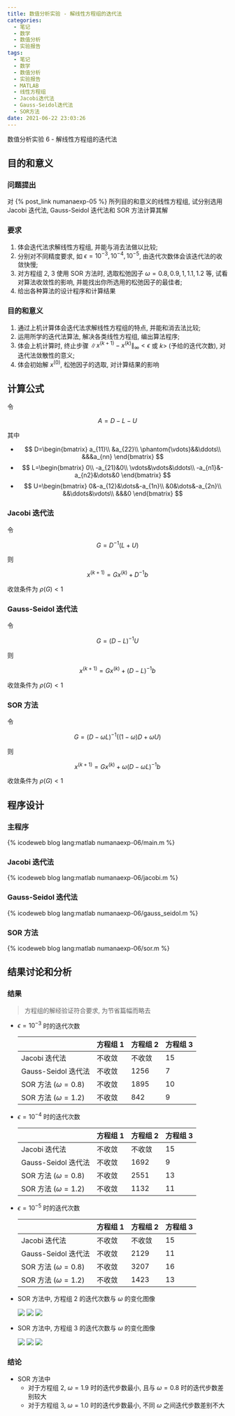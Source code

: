 ```yaml
---
title: 数值分析实验 - 解线性方程组的迭代法
categories:
  - 笔记
  - 数学
  - 数值分析
  - 实验报告
tags:
  - 笔记
  - 数学
  - 数值分析
  - 实验报告
  - MATLAB
  - 线性方程组
  - Jacobi迭代法
  - Gauss-Seidol迭代法
  - SOR方法
date: 2021-06-22 23:03:26
---
```


数值分析实验 6 - 解线性方程组的迭代法

<!-- more -->

## 目的和意义

### 问题提出

对 {% post_link numanaexp-05 %} 所列目的和意义的线性方程组, 试分别选用 Jacobi 迭代法, Gauss-Seidol 迭代法和 SOR 方法计算其解

### 要求

1. 体会迭代法求解线性方程组, 并能与消去法做以比较;
1. 分别对不同精度要求, 如 $\epsilon=10^{-3},10^{-4},10^{-5}$, 由迭代次数体会该迭代法的收敛快慢;
1. 对方程组 2, 3 使用 SOR 方法时, 选取松弛因子 $\omega=0.8, 0.9, 1, 1.1, 1.2$ 等, 试看对算法收敛性的影响, 并能找出你所选用的松弛因子的最佳者;
1. 给出各种算法的设计程序和计算结果

### 目的和意义

1. 通过上机计算体会迭代法求解线性方程组的特点, 并能和消去法比较;
1. 运用所学的迭代法算法, 解决各类线性方程组, 编出算法程序;
1. 体会上机计算时, 终止步骤 $\|x^{(k+1)}-x^{(k)}\|_{\infty}<\epsilon$ 或 $k>$ (予给的迭代次数), 对迭代法敛散性的意义;
1. 体会初始解 $x^{(0)}$, 松弛因子的选取, 对计算结果的影响

## 计算公式

令

$$
A=D-L-U
$$

其中

- $$
  D=\begin{bmatrix}
    a_{11}\\
    &a_{22}\\
    \phantom{\vdots}&&\ddots\\
    &&&a_{nn}
  \end{bmatrix}
  $$
- $$
  L=\begin{bmatrix}
    0\\
    -a_{21}&0\\
    \vdots&\vdots&\ddots\\
    -a_{n1}&-a_{n2}&\dots&0
  \end{bmatrix}
  $$
- $$
  U=\begin{bmatrix}
    0&-a_{12}&\dots&-a_{1n}\\
    &0&\dots&-a_{2n}\\
    &&\ddots&\vdots\\
    &&&0
  \end{bmatrix}
  $$

### Jacobi 迭代法

令

$$
G=D^{-1}(L+U)
$$

则

$$
x^{(k+1)}=Gx^{(k)}+D^{-1}b
$$

收敛条件为 $\rho(G)<1$

### Gauss-Seidol 迭代法

令

$$
G=(D-L)^{-1}U
$$

则

$$
x^{(k+1)}=Gx^{(k)}+(D-L)^{-1}b
$$

收敛条件为 $\rho(G)<1$

### SOR 方法

令

$$
G=(D-\omega L)^{-1}((1-\omega)D+\omega U)
$$

则

$$
x^{(k+1)}=Gx^{(k)}+\omega(D-\omega L)^{-1}b
$$

收敛条件为 $\rho(G)<1$

## 程序设计

### 主程序

{% icodeweb blog lang:matlab numanaexp-06/main.m %}

### Jacobi 迭代法

{% icodeweb blog lang:matlab numanaexp-06/jacobi.m %}

### Gauss-Seidol 迭代法

{% icodeweb blog lang:matlab numanaexp-06/gauss_seidol.m %}

### SOR 方法

{% icodeweb blog lang:matlab numanaexp-06/sor.m %}

## 结果讨论和分析

### 结果

> 方程组的解经验证符合要求, 为节省篇幅而略去

- $\epsilon=10^{-3}$ 时的迭代次数

  |                         | 方程组 1 | 方程组 2 | 方程组 3 |
  | ----------------------- | -------- | -------- | -------- |
  | Jacobi 迭代法           | 不收敛   | 不收敛   | 15       |
  | Gauss-Seidol 迭代法     | 不收敛   | 1256     | 7        |
  | SOR 方法 ($\omega=0.8$) | 不收敛   | 1895     | 10       |
  | SOR 方法 ($\omega=1.2$) | 不收敛   | 842      | 9        |

- $\epsilon=10^{-4}$ 时的迭代次数

  |                         | 方程组 1 | 方程组 2 | 方程组 3 |
  | ----------------------- | -------- | -------- | -------- |
  | Jacobi 迭代法           | 不收敛   | 不收敛   | 15       |
  | Gauss-Seidol 迭代法     | 不收敛   | 1692     | 9        |
  | SOR 方法 ($\omega=0.8$) | 不收敛   | 2551     | 13       |
  | SOR 方法 ($\omega=1.2$) | 不收敛   | 1132     | 11       |

- $\epsilon=10^{-5}$ 时的迭代次数

  |                         | 方程组 1 | 方程组 2 | 方程组 3 |
  | ----------------------- | -------- | -------- | -------- |
  | Jacobi 迭代法           | 不收敛   | 不收敛   | 15       |
  | Gauss-Seidol 迭代法     | 不收敛   | 2129     | 11       |
  | SOR 方法 ($\omega=0.8$) | 不收敛   | 3207     | 16       |
  | SOR 方法 ($\omega=1.2$) | 不收敛   | 1423     | 13       |

- SOR 方法中, 方程组 2 的迭代次数与 $\omega$ 的变化图像

  ![](2e-3.svg)
  ![](2e-4.svg)
  ![](2e-5.svg)

- SOR 方法中, 方程组 3 的迭代次数与 $\omega$ 的变化图像

  ![](3e-3.svg)
  ![](3e-4.svg)
  ![](3e-5.svg)

### 结论

- SOR 方法中
  - 对于方程组 2, $\omega=1.9$ 时的迭代步数最小, 且与 $\omega=0.8$ 时的迭代步数差别较大
  - 对于方程组 3, $\omega=1.0$ 时的迭代步数最小, 不同 $\omega$ 之间迭代步数差别不大
